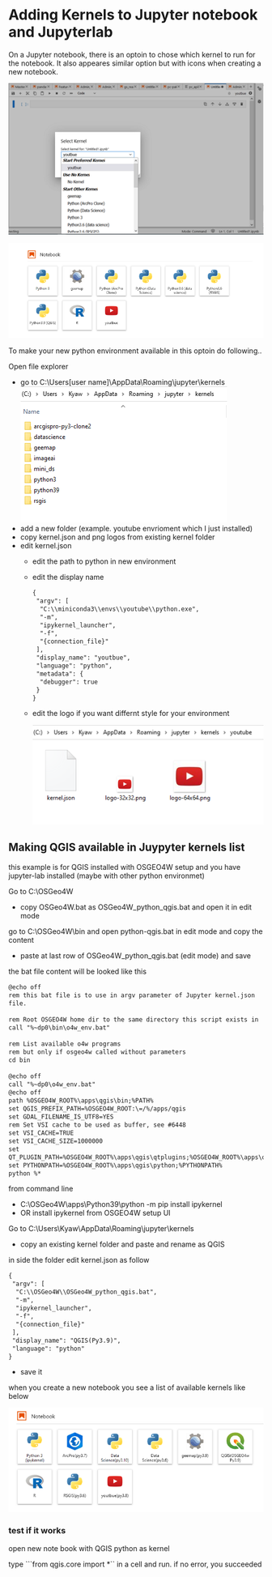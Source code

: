 # Adding Kernels to Jupyter notebook and Jupyterlab
On a Jupyter notebook, there is an optoin to chose which kernel to run for the notebook. It also appeares similar option but with icons when creating a new notebook.

<img src="images\kernel_selection1.png"></img>

<img src="images\kernel_selection2.png"></img>

To make your new python environment available in this optoin do following..

Open file explorer
 - go to C:\Users\[user name]\AppData\Roaming\jupyter\kernels\
 <img src="images\kernel_folders.png"></img>
 - add a new folder (example. youtube envrioment which I just installed)
 - copy kernel.json and png logos from existing kernel folder
 - edit kernel.json
   - edit the path to python in new environment
   - edit the display name
     ```
     {
      "argv": [
       "C:\\miniconda3\\envs\\youtube\\python.exe",
       "-m",
       "ipykernel_launcher",
       "-f",
       "{connection_file}"
      ],
      "display_name": "youtbue",
      "language": "python",
      "metadata": {
       "debugger": true
      }
     }
     ```
   - edit the logo if you want differnt style for your environment  
   
     <img src="images\kernel_folder.png"></img>


## Making QGIS available in Juypyter kernels list
this example is for QGIS installed with OSGEO4W setup and you have jupyter-lab installed (maybe with other python environmet)

Go to C:\OSGeo4W
 - copy OSGeo4W.bat as OSGeo4W_python_qgis.bat and open it in edit mode

go to C:\OSGeo4W\bin and open python-qgis.bat in edit mode and copy the content

 - paste at last row of OSGeo4W_python_qgis.bat (edit mode) and save

the bat file content will be looked like this
```
@echo off
rem this bat file is to use in argv parameter of Jupyter kernel.json file.

rem Root OSGEO4W home dir to the same directory this script exists in
call "%~dp0\bin\o4w_env.bat"

rem List available o4w programs
rem but only if osgeo4w called without parameters
cd bin

@echo off
call "%~dp0\o4w_env.bat"
@echo off
path %OSGEO4W_ROOT%\apps\qgis\bin;%PATH%
set QGIS_PREFIX_PATH=%OSGEO4W_ROOT:\=/%/apps/qgis
set GDAL_FILENAME_IS_UTF8=YES
rem Set VSI cache to be used as buffer, see #6448
set VSI_CACHE=TRUE
set VSI_CACHE_SIZE=1000000
set QT_PLUGIN_PATH=%OSGEO4W_ROOT%\apps\qgis\qtplugins;%OSGEO4W_ROOT%\apps\qt5\plugins
set PYTHONPATH=%OSGEO4W_ROOT%\apps\qgis\python;%PYTHONPATH%
python %*
```

from command line
 - C:\OSGeo4W\apps\Python39\python -m pip install ipykernel
 - OR install ipykernel from OSGEO4W setup UI

Go to C:\Users\Kyaw\AppData\Roaming\jupyter\kernels
 - copy an existing kernel folder and paste and rename as QGIS

in side the folder edit kernel.json as follow
```
{
 "argv": [
  "C:\\OSGeo4W\\OSGeo4W_python_qgis.bat",
  "-m",
  "ipykernel_launcher",
  "-f",
  "{connection_file}"
 ],
 "display_name": "QGIS(Py3.9)",
 "language": "python"
}
```
 - save it

when you create a new notebook you see a list of available kernels like below

 <img src="images\kernel_selection3.png"></img>

### test if it works
open new note book with QGIS python as kernel

type ```from qgis.core import *`` in a cell and run. if no error, you succeeded
